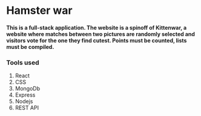 # Hamster war 

#### This is a full-stack application. The website is a spinoff of Kittenwar, a website where matches between two pictures are randomly selected and visitors vote for the one they find cutest. Points must be counted, lists must be compiled.


### Tools used 
1. React
2. CSS
3. MongoDb
4. Express
5. Nodejs
6. REST API
